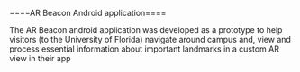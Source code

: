 ====AR Beacon Android application====

The AR Beacon android application was developed as a prototype to help visitors (to the University of Florida)
navigate around campus and, view and process essential information about important landmarks in a custom AR view in their app


